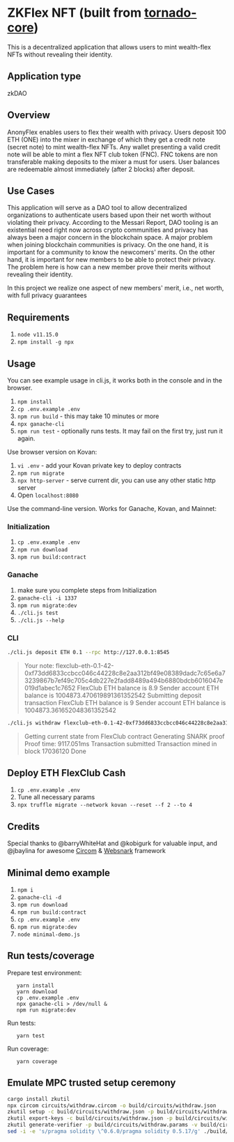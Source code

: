 # ZKFlex NFT (built from [tornado-core](https://github.com/tornadocash/tornado-core))
This is a decentralized application that allows users to mint wealth-flex NFTs without revealing their identity.

## Application type
zkDAO

## Overview
AnonyFlex enables users to flex their wealth with privacy. Users deposit 100 ETH (ONE) into the mixer in exchange of which they get a credit note (secret note) to mint wealth-flex NFTs. Any wallet presenting a valid credit note will be able to mint a flex NFT club token (FNC). FNC tokens are non transferable making deposits to the mixer a must for users. User balances are redeemable almost immediately (after 2 blocks) after deposit.

## Use Cases
This application will serve as a DAO tool to allow decentralized organizations to authenticate users based upon their net worth without violating their privacy. According to the Messari Report, DAO tooling is an existential need right now across crypto communities and privacy has always been a major concern in the blockchain space. A major problem when joining blockchain communities is privacy. On the one hand, it is important for a community to know the newcomers' merits. On the other hand, it is important for new members to be able to protect their privacy. The problem here is how can a new member prove their merits without revealing their identity.

In this project we realize one aspect of new members' merit, i.e., net worth, with full privacy guarantees


## Requirements

1. `node v11.15.0`
2. `npm install -g npx`

## Usage

You can see example usage in cli.js, it works both in the console and in the browser.

1. `npm install`
1. `cp .env.example .env`
1. `npm run build` - this may take 10 minutes or more
1. `npx ganache-cli`
1. `npm run test` - optionally runs tests. It may fail on the first try, just run it again.

Use browser version on Kovan:

1. `vi .env` - add your Kovan private key to deploy contracts
1. `npm run migrate`
1. `npx http-server` - serve current dir, you can use any other static http server
1. Open `localhost:8080`

Use the command-line version. Works for Ganache, Kovan, and Mainnet:

### Initialization

1. `cp .env.example .env`
1. `npm run download`
1. `npm run build:contract`

### Ganache

1. make sure you complete steps from Initialization
1. `ganache-cli -i 1337`
1. `npm run migrate:dev`
1. `./cli.js test`
1. `./cli.js --help`

### CLI

```bash
./cli.js deposit ETH 0.1 --rpc http://127.0.0.1:8545
```

> Your note: flexclub-eth-0.1-42-0xf73dd6833ccbcc046c44228c8e2aa312bf49e08389dadc7c65e6a73239867b7ef49c705c4db227e2fadd8489a494b6880bdcb6016047e019d1abec1c7652
> FlexClub ETH balance is 8.9
> Sender account ETH balance is 1004873.470619891361352542
> Submitting deposit transaction
> FlexClub ETH balance is 9
> Sender account ETH balance is 1004873.361652048361352542

```bash
./cli.js withdraw flexclub-eth-0.1-42-0xf73dd6833ccbcc046c44228c8e2aa312bf49e08389dadc7c65e6a73239867b7ef49c705c4db227e2fadd8489a494b6880bdcb6016047e019d1abec1c7652 0x8589427373D6D84E98730D7795D8f6f8731FDA16 --rpc http://127.0.0.1:8545
```

> Getting current state from FlexClub contract
> Generating SNARK proof
> Proof time: 9117.051ms
> Transaction submitted 
> Transaction mined in block 17036120
> Done

## Deploy ETH FlexClub Cash

1. `cp .env.example .env`
1. Tune all necessary params
1. `npx truffle migrate --network kovan --reset --f 2 --to 4`

## Credits

Special thanks to @barryWhiteHat and @kobigurk for valuable input,
and @jbaylina for awesome [Circom](https://github.com/iden3/circom) & [Websnark](https://github.com/iden3/websnark) framework

## Minimal demo example

1. `npm i`
1. `ganache-cli -d`
1. `npm run download`
1. `npm run build:contract`
1. `cp .env.example .env`
1. `npm run migrate:dev`
1. `node minimal-demo.js`

## Run tests/coverage

Prepare test environment:

```
   yarn install
   yarn download
   cp .env.example .env
   npx ganache-cli > /dev/null &
   npm run migrate:dev
```

Run tests:

```
   yarn test
```

Run coverage:

```
   yarn coverage
```

## Emulate MPC trusted setup ceremony

```bash
cargo install zkutil
npx circom circuits/withdraw.circom -o build/circuits/withdraw.json
zkutil setup -c build/circuits/withdraw.json -p build/circuits/withdraw.params
zkutil export-keys -c build/circuits/withdraw.json -p build/circuits/withdraw.params -r build/circuits/withdraw_proving_key.json -v build/circuits/withdraw_verification_key.json
zkutil generate-verifier -p build/circuits/withdraw.params -v build/circuits/Verifier.sol
sed -i -e 's/pragma solidity \^0.6.0/pragma solidity 0.5.17/g' ./build/circuits/Verifier.sol
```
